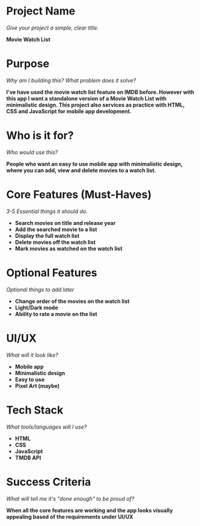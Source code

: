 # Project Name
*Give your project a simple, clear title.*

**Movie Watch List**

# Purpose
*Why am I building this? What problem does it solve?*

**I've have used the movie watch list feature on IMDB before. However with this app I want a standalone version of a Movie Watch List with minimalistic design. This project also services as practice with HTML, CSS and JavaScript for mobile app development.**

# Who is it for?
*Who would use this?*

**People who want an easy to use mobile app with minimalistic design, where you can add, view and delete movies to a watch list.**

# Core Features (Must-Haves)
*3-5 Essential things it should do.*

- **Search movies on title and release year**
- **Add the searched movie to a list**
- **Display the full watch list**
- **Delete movies off the watch list**
- **Mark movies as watched on the watch list**

# Optional Features
*Optional things to add later*

- **Change order of the movies on the watch list**
- **Light/Dark mode**
- **Ability to rate a movie on the list**

# UI/UX
*What will it look like?*

- **Mobile app**
- **Minimalistic design**
- **Easy to use**
- **Pixel Art (maybe)**

# Tech Stack
*What tools/languages will I use?*

- **HTML**
- **CSS**
- **JavaScript**
- **TMDB API**

# Success Criteria
*What will tell me it's "done enough" to be proud of?*

**When all the core features are working and the app looks visually appealing based of the requirements under UI/UX**